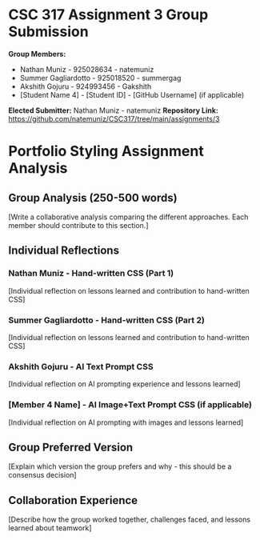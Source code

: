 # CSC 317 Assignment 3 Group Submission

**Group Members:**
- Nathan Muniz        - 925028634 - natemuniz
- Summer Gagliardotto - 925018520 - summergag
- Akshith Gojuru      - 924993456 - Gakshith
- [Student Name 4] - [Student ID] - [GitHub Username] (if applicable)

**Elected Submitter:** Nathan Muniz - natemuniz
**Repository Link:** https://github.com/natemuniz/CSC317/tree/main/assignments/3

# Portfolio Styling Assignment Analysis

## Group Analysis (250-500 words)
[Write a collaborative analysis comparing the different approaches. Each member should contribute to this section.]

## Individual Reflections

### Nathan Muniz - Hand-written CSS (Part 1)
[Individual reflection on lessons learned and contribution to hand-written CSS]

### Summer Gagliardotto - Hand-written CSS (Part 2)
[Individual reflection on lessons learned and contribution to hand-written CSS]

### Akshith Gojuru - AI Text Prompt CSS
[Individual reflection on AI prompting experience and lessons learned]

### [Member 4 Name] - AI Image+Text Prompt CSS (if applicable)
[Individual reflection on AI prompting with images and lessons learned]

## Group Preferred Version
[Explain which version the group prefers and why - this should be a consensus decision]

## Collaboration Experience
[Describe how the group worked together, challenges faced, and lessons learned about teamwork]